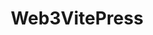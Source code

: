 ---
layout: home

title: Web3VitePress
titleTemplate: Vite & Vue Powered Web3 Static Site Generator

hero:
  name: Web3VitePress
  text: Vite & Vue Powered Web3 Static Site Generator
  tagline: Simple, powerful, and performant. Meet the modern SSG framework you've always wanted. Make your life with Web3 && IPFS easy!
  actions:
    - theme: brand
      text: Get Started
      link: /blog/guide
    - theme: alt
      text: View on GitHub
      link: https://github.com/Web3VitePress/Web3VitePress

features:
  - title: "Your markdown pin on to IPFS"
    details: Pin your markdown docs on to IPFS with only one Button to Click.
  - title: NFT as donation/support
    details: Every post can be an ERC1155 NFT that web3 citizens can mint NFT to support you.
  - title: With the power of FVM
    details: The NFT contract publish on FVM, so that user can use FileCoin as payment
  - title: Fully static yet still dynamic
    details: Go wild with true SSG + SPA architecture. Static on page load, but engage users with 100% interactivity from there.
---
